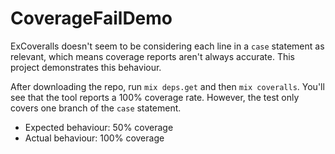# CoverageFailDemo

ExCoveralls doesn't seem to be considering each line in a `case` statement as relevant, which means coverage reports aren't always accurate. This project demonstrates this behaviour.

After downloading the repo, run `mix deps.get` and then `mix coveralls`. You'll see that the tool reports a 100% coverage rate. However, the test only covers one branch of the `case` statement.

- Expected behaviour: 50% coverage
- Actual behaviour: 100% coverage

